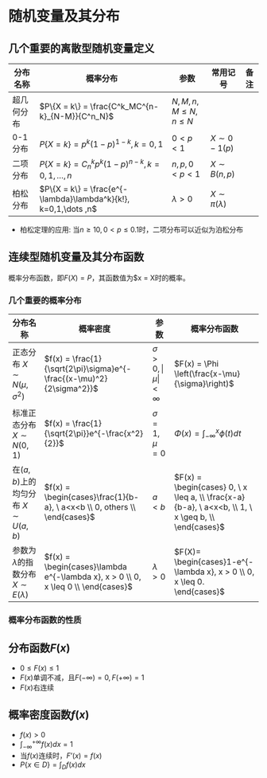 # 随机变量及其分布

## 几个重要的离散型随机变量定义

|  分布名称  |  概率分布  |  参数  |  常用记号  |  备注  |
| --- | --- | --- | --- | --- |
|  超几何分布  |  $P\{X = k\} = \frac{C^k_MC^{n-k}_{N-M}}{C^n_N}$  |  $N,M,n, M \leq N, n \leq N$  |    |    |
|  0-1 分布  |  $P\{X = k\} = p^k(1-p)^{1-k}, k=0,1$  |  $0<p<1$  |  $X \sim 0-1(p)$  |    |
|  二项分布  |  $P\{X = k\} = C^k_np^k(1-p)^{n-k}, k=0,1,\dots , n$ |$n, p, 0<p<1$  |  $X\sim B(n,p)$  | |
|  柏松分布  |  $P\{X = k\} = \frac{e^{-\lambda}\lambda^k}{k!}, k=0,1,\dots ,n$ |  $\lambda > 0$  |  $X\sim \pi(\lambda)$  |    |

- 柏松定理的应用: 当$n \geq 10, 0 < p \leq 0.1$时，二项分布可以近似为泊松分布

## 连续型随机变量及其分布函数

概率分布函数，即$F(X) = P$，其函数值为$x = X时的概率。

### 几个重要的概率分布

|  分布名称  |  概率密度  |  参数  |  概率分布函数  |
| --- | --- | --- | --- |
|  正态分布 $X \sim N(\mu, \sigma^2)$  |  $f(x) = \frac{1}{\sqrt{2\pi}\sigma}e^{-\frac{(x-\mu)^2}{2\sigma^2}}$  |  $\sigma > 0, \vert \mu \vert < \infty$  |  $F(x) = \Phi \left(\frac{x-\mu}{\sigma}\right)$  |
|  标准正态分布 $X \sim N(0, 1)$  |  $f(x) = \frac{1}{\sqrt{2\pi}}e^{-\frac{x^2}{2}}$  |  $\sigma = 1, \mu = 0$ |  $\Phi (x) = \int ^x_{-\infty }\phi (t) dt$  |
|  在$(a, b)$上的均匀分布 $X \sim U(a, b)$  |  $f(x) = \begin{cases}\frac{1}{b-a}, \ a<x<b \\ 0, others \\ \end{cases}$  |  $a<b$  |  $F(x) = \begin{cases} 0, \ x \leq a, \\ \frac{x-a}{b-a}, \ a<x<b, \\ 1, \ x \geq b, \\ \end{cases}$  |
|  参数为$\lambda$的指数分布 $X \sim E(\lambda)$  |  $f(x) = \begin{cases}\lambda e^{-\lambda x}, x > 0 \\ 0, x \leq 0 \\ \end{cases}$  |  $\lambda > 0$  |  $F(X)= \begin{cases}1-e^{-\lambda x}, x > 0 \\ 0, x \leq 0. \end{cases}$  |

### 概率分布函数的性质

## 分布函数$F(x)$

- $0 \leq F(x) \leq 1$
- $F(x)$单调不减，且$F(-\infty ) = 0, F(+\infty) = 1$
- $F(x)$右连续

## 概率密度函数$f(x)$

- $f(x) >0$
- $\int ^{+\infty } _{-\infty }f(x)dx = 1$
- 当$f(x)$连续时，$F’(x) = f(x)$
- $P\{x \in D\} = \int _D f(x)dx$
